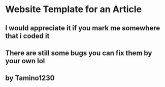 # Website Template for an Article

## I would appreciate it if you mark me somewhere that i coded it
## There are still some bugs you can fix them by your own lol

## by Tamino1230
